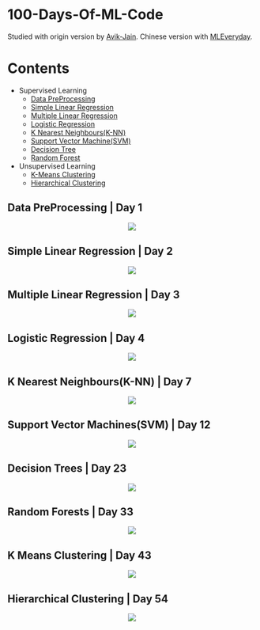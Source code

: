 # 100-Days-Of-ML-Code

Studied with origin version by [Avik-Jain](https://github.com/Avik-Jain/100-Days-Of-ML-Code).
Chinese version with [MLEveryday](https://github.com/MLEveryday/100-Days-Of-ML-Code).

# Contents
- Supervised Learning
  - [Data PreProcessing](https://github.com/Gojay001/MachineLearning-100days/tree/master/day1)
  - [Simple Linear Regression](https://github.com/Gojay001/MachineLearning-100days/tree/master/day2)
  - [Multiple Linear Regression](https://github.com/Gojay001/MachineLearning-100days/tree/master/day3)
  - [Logistic Regression](https://github.com/Gojay001/MachineLearning-100days/tree/master/day4-6)
  - [K Nearest Neighbours(K-NN)](https://github.com/Gojay001/MachineLearning-100days/tree/master/day7)
  - [Support Vector Machine(SVM)](https://github.com/Gojay001/MachineLearning-100days/tree/master/day9-14)
  - [Decision Tree](https://github.com/Gojay001/MachineLearning-100days/tree/master/day23-25)
  - [Random Forest](https://github.com/Gojay001/MachineLearning-100days/tree/master/day33-34)
- Unsupervised Learning
  - [K-Means Clustering](https://github.com/Gojay001/MachineLearning-100days/tree/master/day43)
  - [Hierarchical Clustering](https://github.com/Gojay001/MachineLearning-100days/tree/master/day54)

## Data PreProcessing | Day 1
<p align="center">
  <img src="https://github.com/Gojay001/MachineLearning-100days/blob/master/day1/Day%201.png">
</p>

## Simple Linear Regression | Day 2
<p align="center">
  <img src="https://github.com/Gojay001/MachineLearning-100days/blob/master/day2/Day%202.png">
</p>

## Multiple Linear Regression | Day 3
<p align="center">
  <img src="https://github.com/Gojay001/MachineLearning-100days/blob/master/day3/Day%203.png">
</p>

## Logistic Regression | Day 4
<p align="center">
  <img src="https://github.com/Gojay001/MachineLearning-100days/blob/master/day4-6/Day%204.jpg">
</p>

## K Nearest Neighbours(K-NN) | Day 7
<p align="center">
  <img src="https://github.com/Gojay001/MachineLearning-100days/blob/master/day7/Day%207.jpg">
</p>

## Support Vector Machines(SVM) | Day 12
<p align="center">
  <img src="https://github.com/Gojay001/MachineLearning-100days/blob/master/day9-14/Day%2012.jpg">
</p>

## Decision Trees | Day 23
<p align="center">
  <img src="https://github.com/Gojay001/MachineLearning-100days/blob/master/day23-25/Day%2023.png">
</p>

## Random Forests | Day 33
<p align="center">
  <img src="https://github.com/Gojay001/MachineLearning-100days/blob/master/day33-34/Day%2033.png">
</p>

## K Means Clustering | Day 43
<p align="center">
  <img src="https://github.com/Gojay001/MachineLearning-100days/blob/master/day43/Day%2043.png">
</p>

## Hierarchical Clustering | Day 54
<p align="center">
  <img src="https://github.com/Gojay001/MachineLearning-100days/blob/master/day54/Day%2054.jpg">
</p>
